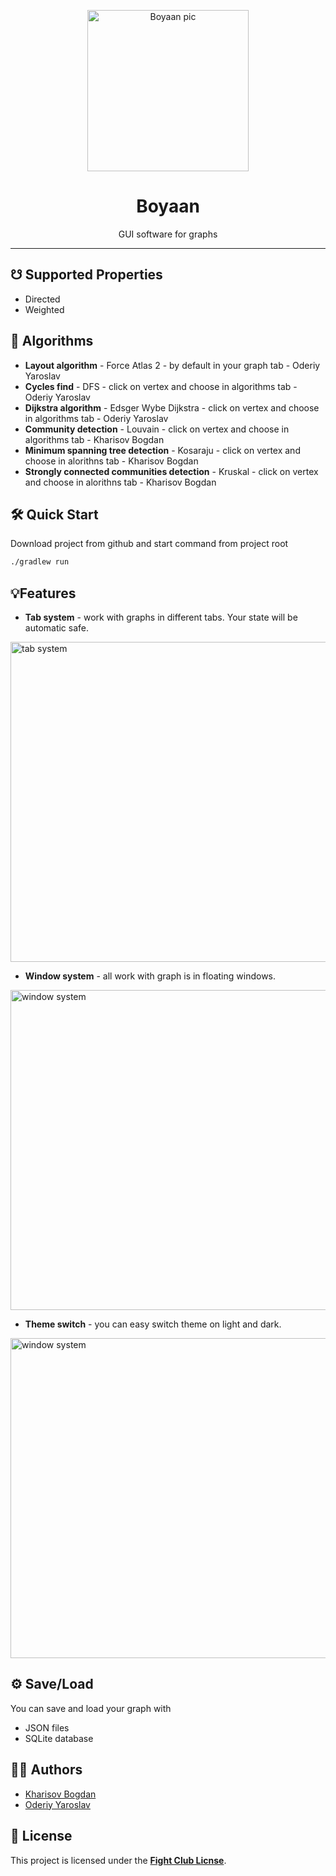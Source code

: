 <p align="center"><img src="https://i.imgur.com/l6u8Em7.png" height="258" alt="Boyaan pic" /> </p>
<h1 align="center">Boyaan</h1>
<p align="center">GUI software for graphs</p>

<hr>


## ☋ Supported Properties

* Directed
* Weighted

## 🧮 Algorithms

* <b>Layout algorithm</b> - Force Atlas 2 - by default in your graph tab - Oderiy Yaroslav
* <b>Cycles find</b> - DFS - click on vertex and choose in algorithms tab - Oderiy Yaroslav
* <b>Dijkstra algorithm</b> - Edsger Wybe Dijkstra - click on vertex and choose in algorithms tab - Oderiy Yaroslav
* <b>Community detection</b> - Louvain - click on vertex and choose in algorithms tab - Kharisov Bogdan
* <b>Minimum spanning tree detection</b> - Kosaraju - click on vertex and choose in alorithns tab - Kharisov Bogdan
* <b>Strongly connected communities detection</b> - Kruskal -  click on vertex and choose in alorithns tab - Kharisov Bogdan

## 🛠️ Quick Start
Download project from github and start command from project root
```bash
./gradlew run
```



## 💡Features
* <b>Tab system</b> - work with graphs in different tabs. Your state will be automatic safe.
<p align="start"><img src="https://i.imgur.com/bZkaN5T.png" height="512" alt="tab system" /> </p>

* <b>Window system</b> - all work with graph is in floating windows.
<p align="start"><img src="https://i.imgur.com/ful13LP.png" height="512" alt="window system" /> </p>

* <b>Theme switch</b> - you can easy switch theme on light and dark.
<p align="start"><img src="https://i.imgur.com/3FkB2wb.png" height="512" alt="window system" /> </p>

## ⚙️ Save/Load
You can save and load your graph with
* JSON files
* SQLite database



## 👨‍💻 Authors

* [Kharisov Bogdan](https://github.com/lospollosenjoyer)
* [Oderiy Yaroslav](https://github.com/XRenso)

## 🪪 License
This project is licensed under the [<b>Fight Club Licnse</b>](LICENSE).
